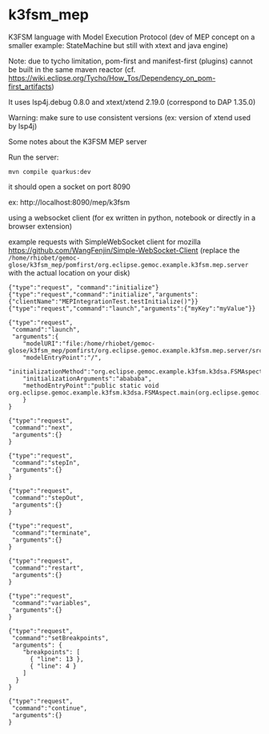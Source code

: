 # k3fsm_mep

K3FSM language with Model Execution Protocol (dev of MEP concept on a smaller example: StateMachine but still with xtext and java engine)


Note: due to tycho limitation, pom-first and manifest-first (plugins) cannot be built in the same maven reactor (cf. https://wiki.eclipse.org/Tycho/How_Tos/Dependency_on_pom-first_artifacts)


It uses lsp4j.debug 0.8.0 and xtext/xtend 2.19.0  (correspond to DAP 1.35.0)

Warning: make sure to use consistent versions (ex: version of xtend used by lsp4j)


Some notes about the K3FSM MEP server

Run the server:

``` 
mvn compile quarkus:dev
``` 

it should open a socket on port 8090

ex: http://localhost:8090/mep/k3fsm


using a websocket client (for ex written in python, notebook or directly in a browser extension)

example requests with SimpleWebSocket client for mozilla https://github.com/WangFenjin/Simple-WebSocket-Client
(replace the `/home/rhiobet/gemoc-glose/k3fsm_mep/pomfirst/org.eclipse.gemoc.example.k3fsm.mep.server` with the actual location on your disk)

``` 
{"type":"request", "command":"initialize"}
{"type":"request","command":"initialize","arguments":{"clientName":"MEPIntegrationTest.testInitialize()"}}
{"type":"request","command":"launch","arguments":{"myKey":"myValue"}}

{"type":"request",
 "command":"launch",
 "arguments":{
	"modelURI":"file:/home/rhiobet/gemoc-glose/k3fsm_mep/pomfirst/org.eclipse.gemoc.example.k3fsm.mep.server/src/test/resources/tests/xtext/models/TwoStatesUpcast.k3fsm", 
	"modelEntryPoint":"/",
	"initializationMethod":"org.eclipse.gemoc.example.k3fsm.k3dsa.FSMAspect.initializeModel",
	"initializationArguments":"abababa",
	"methodEntryPoint":"public static void org.eclipse.gemoc.example.k3fsm.k3dsa.FSMAspect.main(org.eclipse.gemoc.example.k3fsm.FSM)"
	}
}

{"type":"request",
 "command":"next",
 "arguments":{}
}

{"type":"request",
 "command":"stepIn",
 "arguments":{}
}

{"type":"request",
 "command":"stepOut",
 "arguments":{}
}

{"type":"request",
 "command":"terminate",
 "arguments":{}
}

{"type":"request",
 "command":"restart",
 "arguments":{}
}

{"type":"request",
 "command":"variables",
 "arguments":{}
}

{"type":"request",
 "command":"setBreakpoints",
 "arguments": {
    "breakpoints": [
      { "line": 13 },
      { "line": 4 }
    ]
  }
}

{"type":"request",
 "command":"continue",
 "arguments":{}
}
``` 


